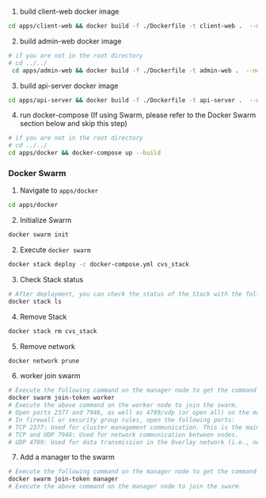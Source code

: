 1. build client-web docker image
```bash
cd apps/client-web && docker build -f ./Dockerfile -t client-web .  --no-cache
```

2. build admin-web docker image
```bash
# if you are not in the root directory
# cd ../../ 
 cd apps/admin-web && docker build -f ./Dockerfile -t admin-web .  --no-cache 
```
3. build api-server docker image
```bash 
cd apps/api-server && docker build -f ./Dockerfile -t api-server .  --no-cache
```

4. run docker-compose (If using Swarm, please refer to the Docker Swarm section below and skip this step)
```bash
# if you are not in the root directory
# cd ../../
cd apps/docker && docker-compose up --build
```


### Docker Swarm
1. Navigate to `apps/docker`
```bash
cd apps/docker
```
2. Initialize Swarm
```bash
docker swarm init
```
2. Execute `docker swarm`
```bash
docker stack deploy -c docker-compose.yml cvs_stack
```
3. Check Stack status
```bash
# After deployment, you can check the status of the Stack with the following command:
docker stack ls
```
4. Remove Stack
```bash
docker stack rm cvs_stack
```
5. Remove network
```bash
docker network prune
```
6. worker join swarm
```bash
# Execute the following command on the manager node to get the command for a worker to join the swarm:
docker swarm join-token worker
# Execute the above command on the worker node to join the swarm.
# Open ports 2377 and 7946, as well as 4789/udp (or open all) on the manager node.
# In firewall or security group rules, open the following ports:
# TCP 2377: Used for cluster management communication. This is the main communication port between Swarm manager nodes and other nodes.
# TCP and UDP 7946: Used for network communication between nodes.
# UDP 4789: Used for data transmission in the Overlay network (i.e., network communication between containers across nodes).
```
7. Add a manager to the swarm
```bash
# Execute the following command on the manager node to get the command for a manager to join the swarm:
docker swarm join-token manager
# Execute the above command on the manager node to join the swarm.
```